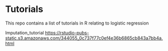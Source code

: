 # Tutorials

This repo contains a list of tutorials in R relating to logistic regression

Imputation_tutorial https://rstudio-pubs-static.s3.amazonaws.com/344055_0c737f77c0ef4e36b6865cb843a7bb4a.html
